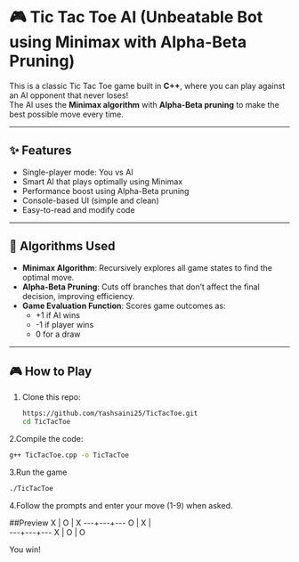 # 🎮 Tic Tac Toe AI (Unbeatable Bot using Minimax with Alpha-Beta Pruning)

This is a classic Tic Tac Toe game built in **C++**, where you can play against an AI opponent that never loses!  
The AI uses the **Minimax algorithm** with **Alpha-Beta pruning** to make the best possible move every time.

---

## ✨ Features

- Single-player mode: You vs AI
- Smart AI that plays optimally using Minimax
- Performance boost using Alpha-Beta pruning
- Console-based UI (simple and clean)
- Easy-to-read and modify code

---

## 🧠 Algorithms Used

- **Minimax Algorithm**: Recursively explores all game states to find the optimal move.
- **Alpha-Beta Pruning**: Cuts off branches that don’t affect the final decision, improving efficiency.
- **Game Evaluation Function**: Scores game outcomes as:
  - +1 if AI wins
  - -1 if player wins
  - 0 for a draw

---

## 🎮 How to Play

1. Clone this repo:
   ```bash
   https://github.com/Yashsaini25/TicTacToe.git
   cd TicTacToe
   ```

2.Compile the code:
  ```bash
  g++ TicTacToe.cpp -o TicTacToe
  ```

3.Run the game
  ```bash
  ./TicTacToe
  ```

4.Follow the prompts and enter your move (1-9) when asked.

##Preview
 X | O | X
---+---+---
 O | X |  
---+---+---
 X | O | O

You win!


